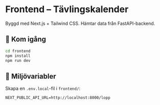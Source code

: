 # Frontend – Tävlingskalender

Byggd med Next.js + Tailwind CSS. Hämtar data från FastAPI-backend.

## 🚀 Kom igång

```bash
cd frontend
npm install
npm run dev
```

## 🔧 Miljövariabler

Skapa en `.env.local`-fil i `frontend/`:

```
NEXT_PUBLIC_API_URL=http://localhost:8000/lopp
```